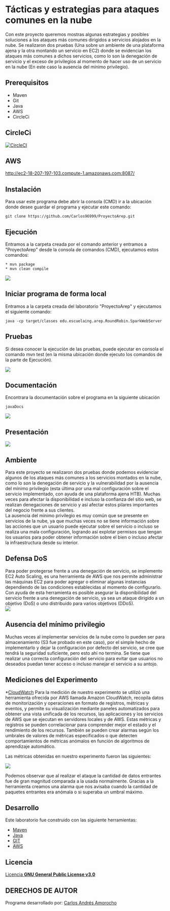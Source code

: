 # Tácticas y estrategias para ataques comunes en la nube 
Con este proyecto queremos mostras algunas estrategias y posibles soluciones a los ataques más comunes dirigidos a servicios alojados en la nube.
Se realizaron dos pruebas (Una sobre un ambiente de una plataforma ajena y la otra montando un servicio en EC2) donde se evidencian los ataques más comunes a dichos servicios, como lo son la denegación de servicio y el exceso de privilegios al momento de hacer uso de un servicio en la nube (En este caso la ausencia del mínimo privilegio).

## Prerequisitos
* Maven
* Git
* Java
* AWS
* CircleCi

## CircleCi  
 [![CircleCI](https://circleci.com/gh/circleci/circleci-docs.svg?style=svg)](https://app.circleci.com/pipelines/github/Carlos96999/ProyectoArep)  

## AWS  
http://ec2-18-207-197-103.compute-1.amazonaws.com:8087/

## Instalación
Para usar este programa debe abrir la consola (CMD) ir a la ubicación donde desee guardar el programa y ejecutar este comando:
```
git clone https://github.com/Carlos96999/ProyectoArep.git
```

## Ejecución
Entramos a la carpeta creada por el comando anterior y entramos a "ProyectoArep" desde la consola de comandos (CMD), ejecutamos estos comandos:
```
* mvn package
* mvn clean compile
```
<img src="https://github.com/Carlos96999/ProyectoArep/blob/main/img/ejecucion.PNG?raw=true">  

## Iniciar programa de forma local
Entramos a la carpeta creada del laboratorio "ProyectoArep" y ejecutamos el siguiente comando:  
```  
java -cp target/classes edu.escuelaing.arep.RoundRobin.SparkWebServer
```  

## Pruebas
Si desea conocer la ejecución de las pruebas, puede ejecutar en consola el comando mvn test (en la misma ubicación donde ejecuto los comandos de la parte de Ejecución).

<img src="https://github.com/Carlos96999/ProyectoArep/blob/main/img/pruebas.PNG?raw=true">


## Documentación
Encontrara la documentación sobre el programa en la siguiente ubicación
```
javaDocs
```

<img src="https://github.com/Carlos96999/ProyectoArep/blob/main/img/documentacion.PNG?raw=true">
  
## Presentación  
<img src="https://github.com/Carlos96999/ProyectoArep/blob/main/img/vistaInicial.PNG?raw=true">  

## Ambiente  
Para este proyecto se realizaron dos pruebas donde podemos evidenciar algunos de los ataques más comunes a los servicios montados en la nube, como lo son la denegación de servicio y la vulnerabilidad por la ausencia del mínimo privilegio (esta última por una mal configuración sobre el servicio implementado, con ayuda de una plataforma ajena HTB).
Muchas veces para afectar la disponibilidad e incluso la confianza del sitio web, se realizan denegaciones de servicio y así afectar estos pilares importantes del negocio frente a sus clientes.  
La ausencia del mínimo privilegio es muy común que se presente en servicios de la nube, ya que muchas veces no se tiene información sobre las acciones que un usuario puede ejecutar sobre el servicio o incluso se realiza una mala configuración, logrando así explotar permisos que tengan los usuarios para poder obtener información sobre el bien o incluso afectar la infraestructura desde su interior.  

## Defensa DoS
Para poder protegerse frente a una denegación de servicio, se implemento EC2 Auto Scaling, es una herramienta de AWS que nos permite administrar las máquinas EC2 para poder agregar o eliminar algunas instancias dependiendo de las condiciones establecidas al momento de configurarlo.
Con ayuda de esta herramienta es posible asegurar la disponibilidad del servicio frente a una denegación de servicio, ya sea un ataque dirigido a un objetivo (DoS) o uno distribuido para varios objetivos (DDoS).  
<img src="https://github.com/Carlos96999/ProyectoArep/blob/main/img/aws-autoscaling.jpg?raw=true">  
  
## Ausencia del mínimo privilegio  
Muchas veces al implementar servicios de la nube como lo pueden ser para almacenamiento (S3 fue probado en este caso), por el simple hecho de implementarlo y dejar la configuración por defecto del servicio, se cree que tendrá la seguridad suficiente, pero esto ahí no termina. Se tiene que realizar una correcta configuración del servicio para evitar que usuarios no deseados puedan tener acceso o incluso manejar el servicio a su antojo.

## Mediciones del Experimento

*[CloudWatch](https://aws.amazon.com/es/cloudwatch/) 
Para la medición de nuestro experimento se utilizó una herramienta ofrecida por AWS llamada Amazon CloudWatch, recopila datos de monitorización y operaciones en formato de registros, métricas y eventos, y permite su visualización mediante paneles automatizados para obtener una vista unificada de los recursos, las aplicaciones y los servicios de AWS que se ejecutan en servidores locales y de AWS.
Estas métricas y registros se pueden correlacionar para comprender mejor el estado y el rendimiento de los recursos. También se pueden crear alarmas según los umbrales de valores de métricas especificados o que detecten comportamientos de métricas anómalos en función de algoritmos de aprendizaje automático.

Las métricas obtenidas en nuestro experimento fueron las siguientes:

<img src="https://github.com/Carlos96999/ProyectoArep/blob/main/img/mediciones.jpg?raw=true"> 

Podemos observar que al realizar el ataque la cantidad de datos entrantes fue de gran magnitud comparada a la usada normalmente. Gracias a la herramienta creamos una alarma que nos avisaba cuando la cantidad de paquetes entrantes era anómala o si superaba un umbral máximo.



 
## Desarrollo
Este laboratorio fue construido con las siguiente herramientas:
* [Maven](https://maven.apache.org/)
* [Java](https://www.java.com/es/)
* [GIT](https://git-scm.com/)
* [AWS](https://aws.amazon.com/es/education/awseducate/)

## Licencia
[Licencia **GNU General Public License v3.0**](https://github.com/Carlos96999/ProyectoArep/blob/master/LICENSE)

## DERECHOS DE AUTOR

Programa desarrollado por:
[Carlos Andrés Amorocho](https://github.com/Carlos96999)
